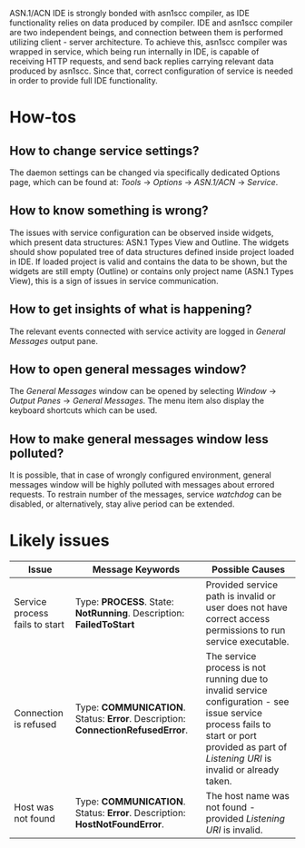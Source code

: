 ASN.1/ACN IDE is strongly bonded with asn1scc compiler, as IDE functionality relies on data produced by compiler. IDE and asn1scc compiler are two independent beings, and connection between them is performed utilizing client - server architecture. To achieve this, asn1scc compiler was wrapped in service, which being run internally in IDE, is capable of receiving HTTP requests, and send back replies carrying relevant data produced by asn1scc. Since that, correct configuration of service is needed in order to provide full IDE functionality.

# How-tos

## How to change service settings?
The daemon settings can be changed via specifically dedicated Options page, which can be found at: *Tools* -> *Options* -> *ASN.1/ACN* -> *Service*.

## How to know something is wrong?
The issues with service configuration can be observed inside widgets, which present data structures: ASN.1 Types View and Outline. The widgets should show populated tree of data structures defined inside project loaded in IDE. If loaded project is valid and contains the data to be shown, but the widgets are still empty (Outline) or contains only project name (ASN.1 Types View), this is a sign of issues in service communication.

## How to get insights of what is happening?
The relevant events connected with service activity are logged in *General Messages* output pane.

## How to open general messages window?
The *General Messages* window can be opened by selecting *Window* -> *Output Panes* -> *General Messages*. The menu item also display the keyboard shortcuts which can be used.

## How to make general messages window less polluted?
It is possible, that in case of wrongly configured environment, general messages window will be highly polluted with messages about errored requests. To restrain number of the messages, service _watchdog_ can be disabled, or alternatively, stay alive period can be extended.

# Likely issues
|Issue                           |Message Keywords         |Possible Causes           |
|--------------------------------|-------------------------|--------------------------|
|Service process fails to start  | Type: **PROCESS**. State: **NotRunning**. Description: **FailedToStart** | Provided service path is invalid or user does not have correct access permissions to run service executable.|
|Connection is refused          | Type: **COMMUNICATION**. Status: **Error**. Description: **ConnectionRefusedError**. | The service process is not running due to invalid service configuration - see issue service process fails to start or port provided as part of *Listening URI* is invalid or already taken.|
|Host was not found             | Type: **COMMUNICATION**. Status: **Error**. Description: **HostNotFoundError**.| The host name was not found - provided *Listening URI* is invalid.|
